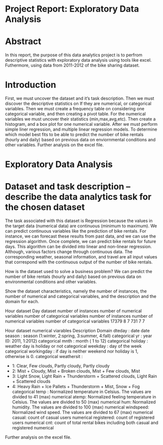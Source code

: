 # Project Report: Exploratory Data Analysis

# Abstract 
In this report, the purpose of this data analytics project is to perfrom descriptive statistics with exploratory data analysis using tools like excel. Futhermore, using data from 2011-2012 of the bike sharing dataset. 
# Introduction 
First, we must uncover the dataset and it’s task description. Then we must discover the descriptive statistics on If they are numerical, or categorical variables. Then we must create a frequency table on considering one categorical variable, and then creating a pivot table. For the numerical variables we must uncover their statistics (min,max,avg,etc). Then create a histogram, and a box plot for one numerical variable. After we must perform simple liner regression, and multiple linear regression models. To determine which model best fits to be able to predict the number of bike rentals (hourly and daily) based on previous data on enviornmental conditions and other variables. Further analysis on the excel file.



# Exploratory Data Analysis
# Dataset and task description – describe the data analytics task for the chosen dataset
The task associated with this dataset is Regression because the values in the target data (numerical data) are continuous (minimum to maximum).
We can predict continuous variables like the prediction of bike rentals. For instance, we can forecast these results from past data, and we can use the regression algorithm. Once complete, we can predict bike rentals for future days. This algorithm can be divided into linear and non-linear regression.  Although, various factors change through continuous data. The corresponding weather, seasonal information, and travel are all input values that correspond with the continuous output of the number of bike rentals.

How is the dataset used to solve a business problem? 
We can predict the number of bike rentals (hourly and daily) based on previous data on environmental conditions and other variables.

Show the dataset characteristics, namely the number of instances, the number of numerical and categorical variables, and the description and the domain for each.


Hour dataset	Day dataset	
number of instances	number of numerical variables	number of categorical variables	number of instances	number of numerical variables	number of categorical variables	
17379	8	7	731	7	7	

Hour dataset numerical viarables
Description	Domain
dteday : date	date
season : season (1:winter, 2:spring, 3:summer, 4:fall)	categorical
yr : year (0: 2011, 1:2012)	categorical
mnth : month ( 1 to 12)	categorical
holiday : weather day is holiday or not	categorical
weekday : day of the week	categorical
workingday : if day is neither weekend nor holiday is 1, otherwise is 0.	categorical
weathersit :
- 1: Clear, Few clouds, Partly cloudy, Partly cloudy
- 2: Mist + Cloudy, Mist + Broken clouds, Mist + Few clouds, Mist
- 3: Light Snow, Light Rain + Thunderstorm + Scattered clouds, Light Rain + Scattered clouds
- 4: Heavy Rain + Ice Pallets + Thunderstorm + Mist, Snow + Fog	categorical
temp : Normalized temperature in Celsius. The values are divided to 41 (max)	numerical
atemp: Normalized feeling temperature in Celsius. The values are divided to 50 (max)	numerical
hum: Normalized humidity. The values are divided to 100 (max)	numerical
windspeed: Normalized wind speed. The values are divided to 67 (max)	numerical
casual: count of casual users	numerical
registered: count of registered users	numerical
cnt: count of total rental bikes including both casual and registered	numerical


Further analysis on the excel file.

